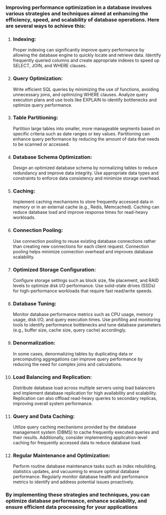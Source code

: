 
### Improving performance optimization in a database involves various strategies and techniques aimed at enhancing the efficiency, speed, and scalability of database operations. Here are several ways to achieve this:

1. ### Indexing:
   
     Proper indexing can significantly improve query performance by allowing the database engine to quickly locate and retrieve data. Identify frequently queried columns and create appropriate indexes to speed up SELECT, JOIN,        and WHERE clauses.
  
2. ### Query Optimization:

   Write efficient SQL queries by minimizing the use of functions, avoiding unnecessary joins, and optimizing WHERE clauses. Analyze query execution plans and use tools like EXPLAIN to identify bottlenecks and optimize query         performance.
  
3. ### Table Partitioning:
 
    Partition large tables into smaller, more manageable segments based on specific criteria such as date ranges or key values. Partitioning can enhance query performance by reducing the amount of data that needs to be scanned or accessed.
  
4. ### Database Schema Optimization:
   Design an optimized database schema by normalizing tables to reduce redundancy and improve data integrity. Use appropriate data types and constraints to enforce data consistency and minimize storage overhead.
  
5. ### Caching:
      Implement caching mechanisms to store frequently accessed data in memory or in an external cache (e.g., Redis, Memcached). Caching can reduce database load and improve response times for read-heavy workloads.
  
6. ### Connection Pooling:
      Use connection pooling to reuse existing database connections rather than creating new connections for each client request. Connection pooling helps minimize connection overhead and improves database scalability.
  
7. ### Optimized Storage Configuration:
      Configure storage settings such as block size, file placement, and RAID levels to optimize disk I/O performance. Use solid-state drives (SSDs) for high-performance workloads that require fast read/write speeds.
  
8. ### Database Tuning:
      Monitor database performance metrics such as CPU usage, memory usage, disk I/O, and query execution times. Use profiling and monitoring tools to identify performance bottlenecks and tune database parameters (e.g., buffer size, cache size, query cache) accordingly.
  
9. ### Denormalization:
      In some cases, denormalizing tables by duplicating data or precomputing aggregations can improve query performance by reducing the need for complex joins and calculations.
  
10. ### Load Balancing and Replication:
      Distribute database load across multiple servers using load balancers and implement database replication for high availability and scalability. Replication can also offload read-heavy queries to secondary replicas, improving overall system performance.
  
11. ### Query and Data Caching:
       Utilize query caching mechanisms provided by the database management system (DBMS) to cache frequently executed queries and their results. Additionally, consider implementing application-level caching for frequently accessed data to reduce database load.
  
12. ### Regular Maintenance and Optimization:
       Perform routine database maintenance tasks such as index rebuilding, statistics updates, and vacuuming to ensure optimal database performance. Regularly monitor database health and performance metrics to identify and address potential issues proactively.
  
### By implementing these strategies and techniques, you can optimize database performance, enhance scalability, and ensure efficient data processing for your applications
